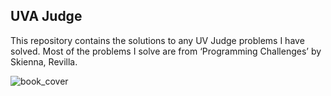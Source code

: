 ## UVA Judge

This repository contains the solutions to any UV Judge
problems I have solved. Most of the problems I solve are from ‘Programming
Challenges’ by Skienna, Revilla.

![book_cover](https://images-na.ssl-images-amazon.com/images/I/41CPZK6w09L.jpg "'Programming Challenges")

